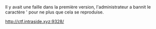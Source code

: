 Il y avait une faille dans la première version, l'administrateur a bannit le caractère ' pour ne plus que cela se reproduise.

http://ctf.intraside.xyz:9328/

